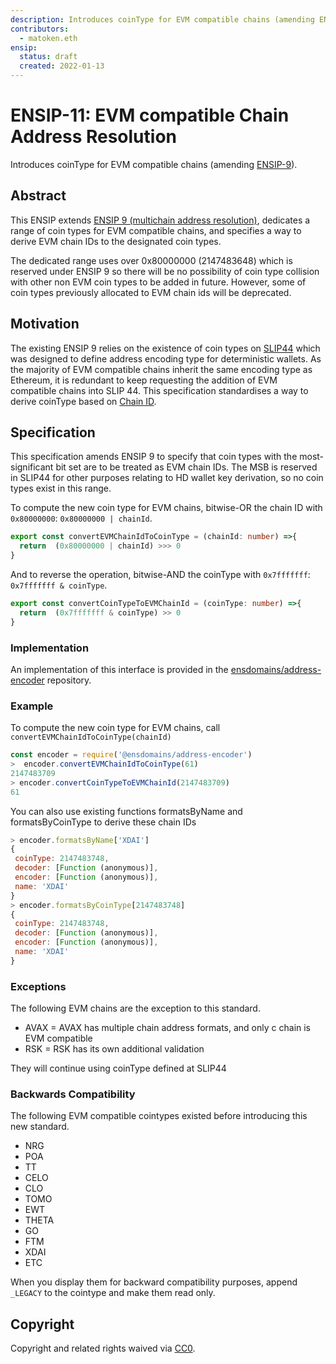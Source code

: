 ```yaml
---
description: Introduces coinType for EVM compatible chains (amending ENSIP9).
contributors:
  - matoken.eth
ensip:
  status: draft
  created: 2022-01-13
---
```


# ENSIP-11: EVM compatible Chain Address Resolution

Introduces coinType for EVM compatible chains (amending [ENSIP-9](./9.md)).

## Abstract

This ENSIP extends [ENSIP 9 (multichain address resolution)](./9), dedicates a range of coin types for EVM compatible chains, and specifies a way to derive EVM chain IDs to the designated coin types.

The dedicated range uses over 0x80000000 (2147483648) which is reserved under ENSIP 9 so there will be no possibility of coin type collision with other non EVM coin types to be added in future. However, some of coin types previously allocated to EVM chain ids will be deprecated.

## Motivation

The existing ENSIP 9 relies on the existence of coin types on [SLIP44](https://github.com/satoshilabs/slips/blob/master/slip-0044.md) which was designed to define address encoding type for deterministic wallets. As the majority of EVM compatible chains inherit the same encoding type as Ethereum, it is redundant to keep requesting the addition of EVM compatible chains into SLIP 44. This specification standardises a way to derive coinType based on [Chain ID](https://chainlist.org).

## Specification

This specification amends ENSIP 9 to specify that coin types with the most-significant bit set are to be treated as EVM chain IDs. The MSB is reserved in SLIP44 for other purposes relating to HD wallet key derivation, so no coin types exist in this range.

To compute the new coin type for EVM chains, bitwise-OR the chain ID with `0x80000000`: `0x80000000 | chainId`.

```typescript
export const convertEVMChainIdToCoinType = (chainId: number) =>{
  return  (0x80000000 | chainId) >>> 0
}
```

And to reverse the operation, bitwise-AND the coinType with `0x7fffffff`: `0x7fffffff & coinType`.

```typescript
export const convertCoinTypeToEVMChainId = (coinType: number) =>{
  return  (0x7fffffff & coinType) >> 0
}
```

### Implementation

An implementation of this interface is provided in the [ensdomains/address-encoder](https://github.com/ensdomains/address-encoder/) repository.

### Example

To compute the new coin type for EVM chains, call `convertEVMChainIdToCoinType(chainId)`

```javascript
const encoder = require('@ensdomains/address-encoder')
>  encoder.convertEVMChainIdToCoinType(61)
2147483709
> encoder.convertCoinTypeToEVMChainId(2147483709)
61
```

You can also use existing functions formatsByName and formatsByCoinType to derive these chain IDs

```javascript
> encoder.formatsByName['XDAI']
{
 coinType: 2147483748,
 decoder: [Function (anonymous)],
 encoder: [Function (anonymous)],
 name: 'XDAI'
}
> encoder.formatsByCoinType[2147483748]
{
 coinType: 2147483748,
 decoder: [Function (anonymous)],
 encoder: [Function (anonymous)],
 name: 'XDAI'
}
```

### Exceptions

The following EVM chains are the exception to this standard.

* AVAX = AVAX has multiple chain address formats, and only c chain is EVM compatible
* RSK = RSK has its own additional validation

They will continue using coinType defined at SLIP44

### Backwards Compatibility

The following EVM compatible cointypes existed before introducing this new standard.

* NRG
* POA
* TT
* CELO
* CLO
* TOMO
* EWT
* THETA
* GO
* FTM
* XDAI
* ETC

When you display them for backward compatibility purposes, append `_LEGACY` to the cointype and make them read only.

## Copyright

Copyright and related rights waived via [CC0](https://creativecommons.org/publicdomain/zero/1.0/).

